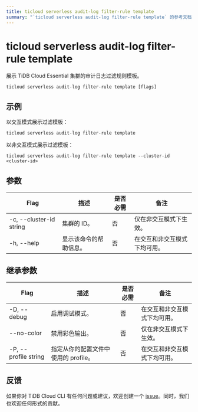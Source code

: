 ```yaml
---
title: ticloud serverless audit-log filter-rule template
summary: "`ticloud serverless audit-log filter-rule template` 的参考文档。"
---
```


# ticloud serverless audit-log filter-rule template

展示 TiDB Cloud Essential 集群的审计日志过滤规则模板。

```shell
ticloud serverless audit-log filter-rule template [flags]
```

## 示例

以交互模式展示过滤模板：

```shell
ticloud serverless audit-log filter-rule template
```

以非交互模式展示过滤模板：

```shell
ticloud serverless audit-log filter-rule template --cluster-id <cluster-id>
```

## 参数

| Flag                    | 描述                                   | 是否必需 | 备注                                         |
|-------------------------|----------------------------------------|----------|----------------------------------------------|
| -c, --cluster-id string | 集群的 ID。                            | 否       | 仅在非交互模式下生效。                      |
| -h, --help              | 显示该命令的帮助信息。                 | 否       | 在交互和非交互模式下均可用。                |

## 继承参数

| Flag                 | 描述                                                                 | 是否必需 | 备注                                         |
|----------------------|----------------------------------------------------------------------|----------|----------------------------------------------|
| -D, --debug          | 启用调试模式。                                                       | 否       | 在交互和非交互模式下均可用。                |
| --no-color           | 禁用彩色输出。                                                       | 否       | 仅在非交互模式下生效。                      |
| -P, --profile string | 指定从你的配置文件中使用的 profile。                                 | 否       | 在交互和非交互模式下均可用。                |

## 反馈

如果你对 TiDB Cloud CLI 有任何问题或建议，欢迎创建一个 [issue](https://github.com/tidbcloud/tidbcloud-cli/issues/new/choose)。同时，我们也欢迎任何形式的贡献。